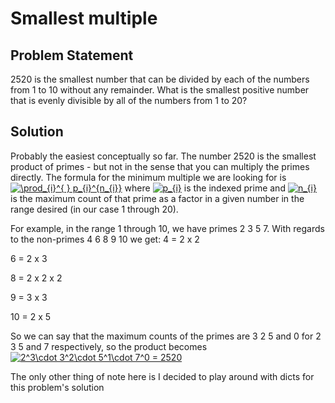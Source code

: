 # Smallest multiple

## Problem Statement
2520 is the smallest number that can be divided by each of the numbers from 1 to 10 without any remainder.
What is the smallest positive number that is evenly divisible by all of the numbers from 1 to 20?

## Solution
Probably the easiest conceptually so far. The number 2520 is the smallest product of primes - but not in the sense that you can multiply the primes directly. The formula for the minimum multiple we are looking for is <a href="https://www.codecogs.com/eqnedit.php?latex=\prod_{i}^{&space;}&space;p_{i}^{n_{i}}" target="_blank"><img src="https://latex.codecogs.com/gif.latex?\prod_{i}^{&space;}&space;p_{i}^{n_{i}}" title="\prod_{i}^{ } p_{i}^{n_{i}}" /></a> where <a href="https://www.codecogs.com/eqnedit.php?latex=p_{i}" target="_blank"><img src="https://latex.codecogs.com/gif.latex?p_{i}" title="p_{i}" /></a> is the indexed prime and <a href="https://www.codecogs.com/eqnedit.php?latex=n_{i}" target="_blank"><img src="https://latex.codecogs.com/gif.latex?n_{i}" title="n_{i}" /></a> is the maximum count of that prime as a factor in a given number in the range desired (in our case 1 through 20).

For example, in the range 1 through 10, we have primes 2 3 5 7. With regards to the non-primes 4 6 8 9 10 we get:
4 = 2 x 2

6 = 2 x 3

8 = 2 x 2 x 2

9 = 3 x 3

10 = 2 x 5

So we can say that the maximum counts of the primes are 3 2 5 and 0 for 2 3 5 and 7 respectively, so the product becomes <a href="https://www.codecogs.com/eqnedit.php?latex=2^3\cdot&space;3^2\cdot&space;5^1\cdot&space;7^0&space;=&space;2520" target="_blank"><img src="https://latex.codecogs.com/gif.latex?2^3\cdot&space;3^2\cdot&space;5^1\cdot&space;7^0&space;=&space;2520" title="2^3\cdot 3^2\cdot 5^1\cdot 7^0 = 2520" /></a>

The only other thing of note here is I decided to play around with dicts for this problem's solution
